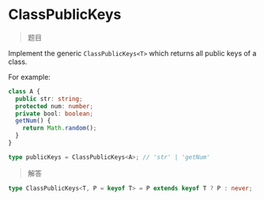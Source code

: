 # ClassPublicKeys

<BtnGroup 
	issue="https://tsch.js.org/2828/solutions"
	featured="https://github.com/type-challenges/type-challenges/issues/25353"
/>

> 题目

Implement the generic `ClassPublicKeys<T>` which returns all public keys of a class.

For example:

```ts
class A {
  public str: string;
  protected num: number;
  private bool: boolean;
  getNum() {
    return Math.random();
  }
}

type publicKeys = ClassPublicKeys<A>; // 'str' | 'getNum'
```

> 解答

```ts
type ClassPublicKeys<T, P = keyof T> = P extends keyof T ? P : never;
```
